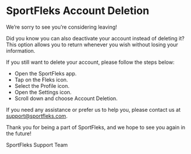 # SportFleks Account Deletion

We’re sorry to see you’re considering leaving!

Did you know you can also deactivate your account instead of deleting it? This option allows you to return whenever you wish without losing your information.

If you still want to delete your account, please follow the steps below:

* Open the SportFleks app.
* Tap on the Fleks icon.
* Select the Profile icon.
* Open the Settings icon.
* Scroll down and choose Account Deletion.

If you need any assistance or prefer us to help you, please contact us at support@sportfleks.com.

Thank you for being a part of SportFleks, and we hope to see you again in the future!

SportFleks Support Team
